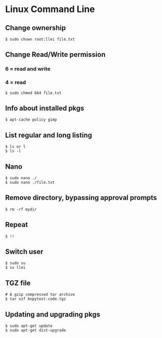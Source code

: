# Linux Command Line

## Change ownership
```
$ sudo chown root:llei file.txt
```

## Change Read/Write permission
### 6 = read and write
### 4 = read
```
$ sudo chmod 664 file.txt
```

## Info about installed pkgs
```
$ apt-cache policy gimp
```

## List regular and long listing
```
$ ls or l
$ ls -l
```

## Nano
```
$ sudo nano ./
$ sudo nano ./file.txt
```

## Remove directory, bypassing approval prompts
```
$ rm -rf mydir
```

## Repeat
```
$ !!
```

## Switch user
```
$ sudo su
$ su llei
```

## TGZ file
```
# A gzip compressed tar archive
$ tar xzf bopytest-code.tgz

```

## Updating and upgrading pkgs
```
$ sudo apt-get update
$ sudo apt-get dist-upgrade
```